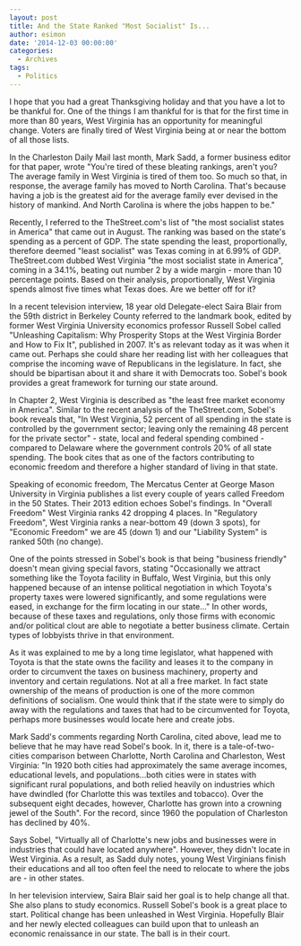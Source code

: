 ```yaml
---
layout: post
title: And the State Ranked "Most Socialist" Is...
author: esimon
date: '2014-12-03 00:00:00'
categories:
  - Archives
tags:
  - Politics
---
```

I hope that you had a great Thanksgiving holiday and that you have a lot to be thankful for. One of the things I am thankful for is that for the first time in more than 80 years, West Virginia has an opportunity for meaningful change. Voters are finally tired of West Virginia being at or near the bottom of all those lists. 

In the Charleston Daily Mail last month, Mark Sadd, a former business editor for that paper, wrote "You're tired of these bleating rankings, aren't you? The average family in West Virginia is tired of them too. So much so that, in response, the average family has moved to North Carolina. That's because having a job is the greatest aid for the average family ever devised in the history of mankind. And North Carolina is where the jobs happen to be."

Recently, I referred to the TheStreet.com's list of "the most socialist states in America" that came out in August. The ranking was based on the state's spending as a percent of GDP. The state spending the least, proportionally, therefore deemed "least socialist" was Texas coming in at 6.99% of GDP. TheStreet.com dubbed West Virginia "the most socialist state in America", coming in a 34.1%, beating out number 2 by a wide margin - more than 10 percentage points. Based on their analysis, proportionally, West Virginia spends almost five times what Texas does. Are we better off for it? 

In a recent television interview, 18 year old Delegate-elect Saira Blair from the 59th district in Berkeley County referred to the landmark book, edited by former West Virginia University economics professor Russell Sobel called "Unleashing Capitalism: Why Prosperity Stops at the West Virginia Border and How to Fix It", published in 2007. It's as relevant today as it was when it came out. Perhaps she could share her reading list with her colleagues that comprise the incoming wave of Republicans in the legislature. In fact, she should be bipartisan about it and share it with Democrats too. Sobel's book provides a great framework for turning our state around. 

In Chapter 2, West Virginia is described as "the least free market economy in America". Similar to the recent analysis of the TheStreet.com, Sobel's book reveals that, "In West Virginia, 52 percent of all spending in the state is controlled by the government sector; leaving only the remaining 48 percent for the private sector" - state, local and federal spending combined - compared to Delaware where the government controls 20% of all state spending. The book cites that as one of the factors contributing to economic freedom and therefore a higher standard of living in that state. 

Speaking of economic freedom, The Mercatus Center at George Mason University in Virginia publishes a list every couple of years called Freedom in the 50 States. Their 2013 edition echoes Sobel's findings. In "Overall Freedom" West Virginia ranks 42 dropping 4 places. In "Regulatory Freedom", West Virginia ranks a near-bottom 49 (down 3 spots), for "Economic Freedom" we are 45 (down 1) and our "Liability System" is ranked 50th (no change). 

One of the points stressed in Sobel's book is that being "business friendly" doesn't mean giving special favors, stating "Occasionally we attract something like the Toyota facility in Buffalo, West Virginia, but this only happened because of an intense political negotiation in which Toyota's property taxes were lowered significantly, and some regulations were eased, in exchange for the firm locating in our state..." In other words, because of these taxes and regulations, only those firms with economic and/or political clout are able to negotiate a better business climate. Certain types of lobbyists thrive in that environment. 

As it was explained to me by a long time legislator, what happened with Toyota is that the state owns the facility and leases it to the company in order to circumvent the taxes on business machinery, property and inventory and certain regulations. Not at all a free market. In fact state ownership of the means of production is one of the more common definitions of socialism. One would think that if the state were to simply do away with the regulations and taxes that had to be circumvented for Toyota, perhaps more businesses would locate here and create jobs. 

Mark Sadd's comments regarding North Carolina, cited above, lead me to believe that he may have read Sobel's book. In it, there is a tale-of-two-cities comparison between Charlotte, North Carolina and Charleston, West Virginia: "In 1920 both cities had approximately the same average incomes, educational levels, and populations...both cities were in states with significant rural populations, and both relied heavily on industries which have dwindled (for Charlotte this was textiles and tobacco). Over the subsequent eight decades, however, Charlotte has grown into a crowning jewel of the South". For the record, since 1960 the population of Charleston has declined by 40%. 

Says Sobel, "Virtually all of Charlotte's new jobs and businesses were in industries that could have located anywhere". However, they didn't locate in West Virginia. As a result, as Sadd duly notes, young West Virginians finish their educations and all too often feel the need to relocate to where the jobs are - in other states. 

In her television interview, Saira Blair said her goal is to help change all that. She also plans to study economics. Russell Sobel's book is a great place to start. Political change has been unleashed in West Virginia. Hopefully Blair and her newly elected colleagues can build upon that to unleash an economic renaissance in our state. The ball is in their court. 

